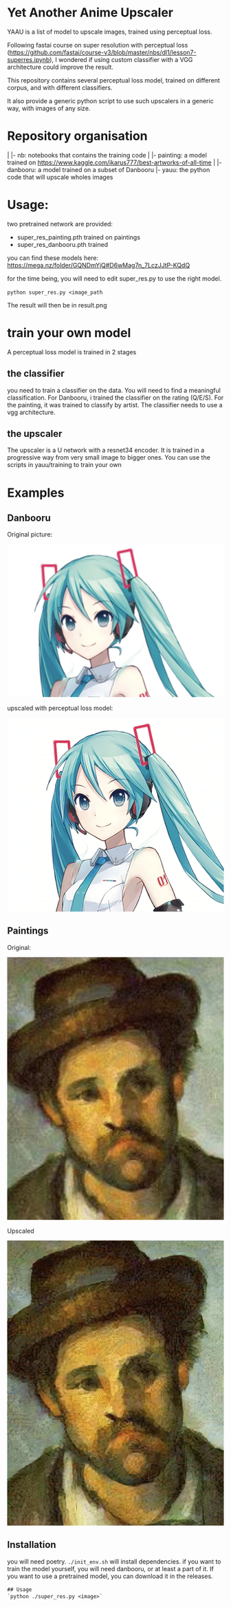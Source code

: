 # Yet Another Anime Upscaler

YAAU is a list of model to upscale images, trained using perceptual loss.

Following fastai course on super resolution with perceptual loss 
(https://github.com/fastai/course-v3/blob/master/nbs/dl1/lesson7-superres.ipynb), 
I wondered if using custom classifier with a VGG architecture could improve the result.

This repository contains several perceptual loss model, 
trained on different corpus, and with different classifiers.

It also provide a generic python script to use such upscalers in a generic way, with images of any size.

# Repository organisation
|
|- nb: notebooks that contains the training code
|  |- painting: a model trained on https://www.kaggle.com/ikarus777/best-artworks-of-all-time
|  |- danbooru: a model trained on a subset of Danbooru
|- yauu: the python code that will upscale wholes images

# Usage:

two pretrained network are provided:

* super_res_painting.pth trained on paintings
* super_res_danbooru.pth trained

you can find these models here: https://mega.nz/folder/GQNDmYjQ#D6wMag7n_7LczJJtP-KQdQ

for the time being, you will need to edit super_res.py to use the right model.

`python super_res.py <image_path`

The result will then be in result.png
# train your own model
A perceptual loss model is trained in 2 stages

## the classifier

you need to train a classifier on the data. You will need to find a meaningful classification.
 For Danbooru, i trained the classifier on the rating (Q/E/S). For the painting, it was trained to classify by artist.
The classifier needs to use a vgg architecture.

## the upscaler

The upscaler is a U network with a resnet34 encoder. 
It is trained in a progressive way from very small image to bigger ones.
You can use the scripts in yauu/training to train your own
  

# Examples

## Danbooru
Original picture:

![original](./example/Miku.png)

upscaled with perceptual loss model:

![result](./example/Result_perceptual.png)

## Paintings
Original:

![original](./example/screen_cezanne.png)

Upscaled

![result](example/screen_cezanne_upscale.png)

## Installation
you will need poetry. `./init_env.sh` will install dependencies.
if you want to train the model yourself, you will need danbooru, or at least a part of it.
If you want to use a pretrained model, you can download it in the releases.

```
## Usage
`python ./super_res.py <image>`
 